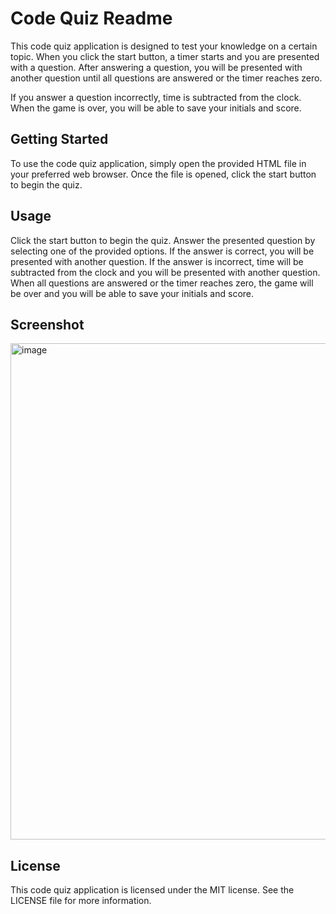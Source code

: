 # Code Quiz Readme
This code quiz application is designed to test your knowledge on a certain topic. When you click the start button, a timer starts and you are presented with a question. After answering a question, you will be presented with another question until all questions are answered or the timer reaches zero.

If you answer a question incorrectly, time is subtracted from the clock. When the game is over, you will be able to save your initials and score.

## Getting Started
To use the code quiz application, simply open the provided HTML file in your preferred web browser. Once the file is opened, click the start button to begin the quiz.

## Usage
Click the start button to begin the quiz.
Answer the presented question by selecting one of the provided options.
If the answer is correct, you will be presented with another question. If the answer is incorrect, time will be subtracted from the clock and you will be presented with another question.
When all questions are answered or the timer reaches zero, the game will be over and you will be able to save your initials and score.

## Screenshot

<img width="794" alt="image" src="https://user-images.githubusercontent.com/109747300/233529044-87b82379-8247-4d14-8dca-a07fcc3bc279.png">

## License
This code quiz application is licensed under the MIT license. See the LICENSE file for more information.
